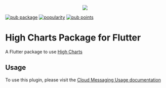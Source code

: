 <p align="center">
<img src="https://i.ibb.co/GnKh9tp/kisspng-highsoft-highcharts-data-visualization-technology-crisp-5b0bc0d5cc2c53-729988461527496917836.jpg" />
</p>



[![pub package](https://img.shields.io/pub/v/high_chart.svg?label=high_chart&color=blue)](https://pub.dev/packages/high_chart)
[![popularity](https://badges.bar/high_chart/popularity)](https://pub.dev/packages/sentry/score)
[![pub points](https://badges.bar/high_chart/pub%20points)](https://pub.dev/packages/high_chart/score)


# High Charts Package for Flutter
A Flutter package to use [High Charts](https://www.highcharts.com/)

## Usage
To use this plugin, please visit the [Cloud Messaging Usage documentation](https://github.com/senthilnasa/high_chart/wiki)
